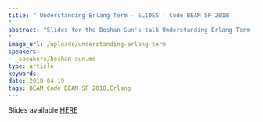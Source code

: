 ```yaml
---
title: " Understanding Erlang Term - SLIDES - Code BEAM SF 2018
"
abstract: "Slides for the Boshan Sun's talk Understanding Erlang Term - Code BEAM SF 2018
"
image_url: /uploads/understanding-erlang-term
speakers:
- _speakers/boshan-sun.md
type: article
keywords: 
date: 2018-04-19
tags: BEAM,Code BEAM SF 2018,Erlang
---
```


Slides available <a href="/uploads/media/default/0001/01/01ca8038e312cf80c6e4cd089beeba39a1a20422.pdf" target="_blank">HERE</a>
